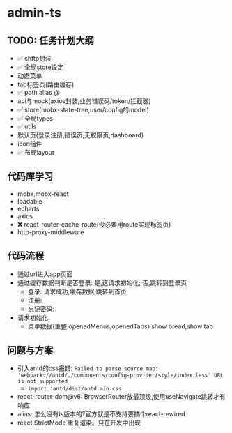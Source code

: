 # admin-ts

## TODO: 任务计划大纲
- ✅ shttp封装
- ✅ 全局store设定
- 动态菜单
- tab标签页(路由缓存)
- ✅ path alias @
- api与mock(axios封装,业务错误码/token/拦截器)
- ✅ store(mobx-state-tree,user/config的model)
- ✅ 全局types
- ✅ utils
- 默认页(登录注册,错误页,无权限页,dashboard)
- icon组件
- ✅ 布局layout

## 代码库学习
- mobx,mobx-react
- loadable
- echarts
- axios
- ❌ react-router-cache-route(没必要用route实现标签页)
- http-proxy-middleware

## 代码流程
- 通过url进入app页面
- 通过缓存数据判断是否登录: 是,这请求初始化; 否,跳转到登录页
  - 登录: 请求成功,缓存数据,跳转到首页
  - 注册: 
  - 忘记密码: 
- 请求初始化:
  - 菜单数据(重整:openedMenus,openedTabs).show bread,show tab


## 问题与方案
- 引入antd的css报错: `Failed to parse source map: 'webpack://antd/./components/config-provider/style/index.less' URL is not supported`
  - `import 'antd/dist/antd.min.css`
- react-router-dom@v6: BrowserRouter放最顶级,使用useNavigate跳转才有响应
- alias: 怎么没有ts版本的?官方就是不支持要搞个react-rewired
- react.StrictMode 重复渲染。只在开发中出现